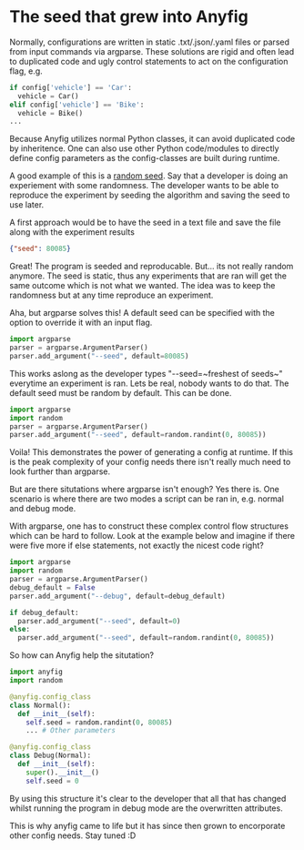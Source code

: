 # The seed that grew into Anyfig

Normally, configurations are written in static .txt/.json/.yaml files or parsed from input commands via argparse. These solutions are rigid and often lead to duplicated code and ugly control statements to act on the configuration flag, e.g.

```python
if config['vehicle'] == 'Car':
  vehicle = Car()
elif config['vehicle'] == 'Bike':
  vehicle = Bike()
...
```

Because Anyfig utilizes normal Python classes, it can avoid duplicated code by inheritence. One can also use other Python code/modules to directly define config parameters as the config-classes are built during runtime.

A good example of this is a [random seed](https://en.wikipedia.org/wiki/Random_seed). Say that a developer is doing an experiement with some randomness. The developer wants to be able to reproduce the experiment by seeding the algorithm and saving the seed to use later.

A first approach would be to have the seed in a text file and save the file along with the experiment results

```json
{"seed": 80085}
```

Great! The program is seeded and reproducable. But... its not really random anymore. The seed is static, thus any experiments that are ran will get the same outcome which is not what we wanted. The idea was to keep the randomness but at any time reproduce an experiment. 

Aha, but argparse solves this! A default seed can be specified with the option to override it with an input flag.

```python
import argparse
parser = argparse.ArgumentParser()
parser.add_argument("--seed", default=80085)
```

This works aslong as the developer types "--seed=~freshest of seeds~" everytime an experiment is ran. Lets be real, nobody wants to do that. The default seed must be random by default. This can be done.

```python
import argparse
import random
parser = argparse.ArgumentParser()
parser.add_argument("--seed", default=random.randint(0, 80085))
```

Voila! This demonstrates the power of generating a config at runtime. If this is the peak complexity of your config needs there isn't really much need to look further than argparse.

But are there situtations where argparse isn't enough? Yes there is. One scenario is where there are two modes a script can be ran in, e.g. normal and debug mode. 

With argparse, one has to construct these complex control flow structures which can be hard to follow. Look at the example below and imagine if there were five more if else statements, not exactly the nicest code right?

```python
import argparse
import random
parser = argparse.ArgumentParser()
debug_default = False
parser.add_argument("--debug", default=debug_default)

if debug_default:
  parser.add_argument("--seed", default=0)
else:
  parser.add_argument("--seed", default=random.randint(0, 80085))
```

So how can Anyfig help the situtation?

```python
import anyfig
import random

@anyfig.config_class
class Normal():
  def __init__(self):
    self.seed = random.randint(0, 80085)
    ... # Other parameters

@anyfig.config_class
class Debug(Normal):
  def __init__(self):
    super().__init__()
    self.seed = 0
```

By using this structure it's clear to the developer that all that has changed whilst running the program in debug mode are the overwritten attributes.

This is why anyfig came to life but it has since then grown to encorporate other config needs. Stay tuned :D
